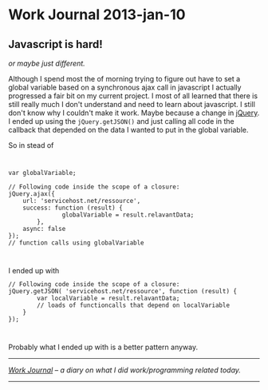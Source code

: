 # Work Journal 2013-jan-10

<h2>Javascript is hard!</h2>
<em>or maybe just different.</em>

Although I spend most the of morning trying to figure out have to set a global variable based on a synchronous ajax call in javascript I actually progressed a fair bit on my current project. I most of all learned that there is still really much I don't understand and need to learn about javascript. 
I still don't know why I couldn't make it work. Maybe because a change in <a href="http://stackoverflow.com/questions/11448011/jquery-ajax-async-deprecated-what-now">jQuery</a>. 
I ended up using the <code>jQuery.getJSON()</code> and just calling all code in the callback that depended on the data I wanted to put in the global variable.

So in stead of 
<code>
<pre>
var globalVariable;

// Following code inside the scope of a closure:
jQuery.ajax({
	url: 'servicehost.net/ressource',
	success: function (result) { 
               globalVariable = result.relavantData; 
        },
	async: false
});
// function calls using globalVariable
</pre> 
</code>
I ended up with 
<code>
<pre>
// Following code inside the scope of a closure:
jQuery.getJSON( 'servicehost.net/ressource', function (result) { 
		var localVariable = result.relavantData; 
		// loads of functioncalls that depend on localVariable
	}
});  
</pre> 
</code>

Probably what I ended up with is a better pattern anyway.

<hr />

<em><a href="/blog/work-journal-what-workprogramming-related-did-i-learn-today">Work Journal</a> – a diary on what I did work/programming related today.</em>

<hr />
